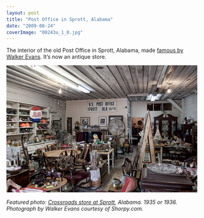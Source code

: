 ```yaml
---
layout: post
title: "Post Office in Sprott, Alabama"
date: "2009-08-24"
coverImage: "00243u_1_0.jpg"
---
```


The interior of the old Post Office in Sprott, Alabama, made [famous by Walker Evans](http://www.shorpy.com/node/135?size=_original#caption). It’s now an antique store.

![](/assets/images/sprott.jpg)

_Featured photo: [Crossroads store at Sprott](http://www.shorpy.com/node/135), Alabama. 1935 or 1936. Photograph by Walker Evans courtesy of Shorpy.com._

